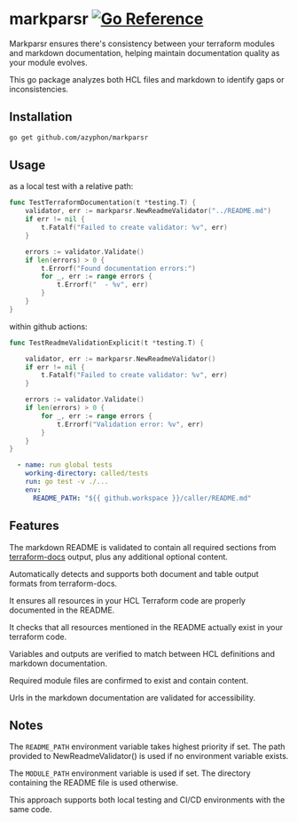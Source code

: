 # markparsr [![Go Reference](https://pkg.go.dev/badge/github.com/azyphon/markparsr.svg)](https://pkg.go.dev/github.com/azyphon/markparsr)

Markparsr ensures there's consistency between your terraform modules and markdown documentation, helping maintain documentation quality as your module evolves.

This go package analyzes both HCL files and markdown to identify gaps or inconsistencies.

## Installation

```zsh
go get github.com/azyphon/markparsr
```

## Usage

as a local test with a relative path:

```go
func TestTerraformDocumentation(t *testing.T) {
    validator, err := markparsr.NewReadmeValidator("../README.md")
    if err != nil {
        t.Fatalf("Failed to create validator: %v", err)
    }

    errors := validator.Validate()
    if len(errors) > 0 {
        t.Errorf("Found documentation errors:")
        for _, err := range errors {
            t.Errorf("  - %v", err)
        }
    }
}
```

within github actions:

```go
func TestReadmeValidationExplicit(t *testing.T) {

	validator, err := markparsr.NewReadmeValidator()
	if err != nil {
		t.Fatalf("Failed to create validator: %v", err)
	}

	errors := validator.Validate()
	if len(errors) > 0 {
		for _, err := range errors {
			t.Errorf("Validation error: %v", err)
		}
	}
}
```

```yaml
  - name: run global tests
    working-directory: called/tests
    run: go test -v ./...
    env:
      README_PATH: "${{ github.workspace }}/caller/README.md"
```

## Features

The markdown README is validated to contain all required sections from [terraform-docs](https://terraform-docs.io/) output, plus any additional optional content.

Automatically detects and supports both document and table output formats from terraform-docs.

It ensures all resources in your HCL Terraform code are properly documented in the README.

It checks that all resources mentioned in the README actually exist in your terraform code.

Variables and outputs are verified to match between HCL definitions and markdown documentation.

Required module files are confirmed to exist and contain content.

Urls in the markdown documentation are validated for accessibility.

## Notes

The `README_PATH` environment variable takes highest priority if set.
The path provided to NewReadmeValidator() is used if no environment variable exists.

The `MODULE_PATH` environment variable is used if set.
The directory containing the README file is used otherwise.

This approach supports both local testing and CI/CD environments with the same code.
